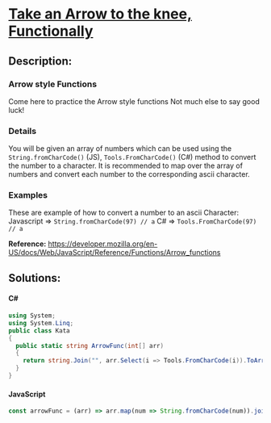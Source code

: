 # [**Take an Arrow to the knee, Functionally**](https://www.codewars.com/kata/559f3123e66a7204f000009f)

## **Description:**

### **Arrow style Functions**

Come here to practice the Arrow style functions Not much else to say good luck!

### **Details**
You will be given an array of numbers which can be used using the `String.fromCharCode()` (JS), `Tools.FromCharCode()` (C#) method to convert the number to a character. It is recommended to map over the array of numbers and convert each number to the corresponding ascii character.

### **Examples**
These are example of how to convert a number to an ascii Character:
Javascript => `String.fromCharCode(97) // a`
C# => `Tools.FromCharCode(97) // a`

**Reference:** https://developer.mozilla.org/en-US/docs/Web/JavaScript/Reference/Functions/Arrow_functions

## **Solutions:**

#### **C#**
```cs
using System;
using System.Linq;
public class Kata
{
  public static string ArrowFunc(int[] arr)
  {
    return string.Join("", arr.Select(i => Tools.FromCharCode(i)).ToArray());
  }
}
```

#### **JavaScript**
```js
const arrowFunc = (arr) => arr.map(num => String.fromCharCode(num)).join('');
```